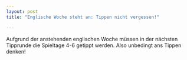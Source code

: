 ```yaml
---
layout: post
title: "Englische Woche steht an: Tippen nicht vergessen!"

---
```


Aufgrund der anstehenden englischen Woche müssen in der nächsten Tipprunde die Spieltage 4-6 getippt werden. Also unbedingt ans Tippen denken!


